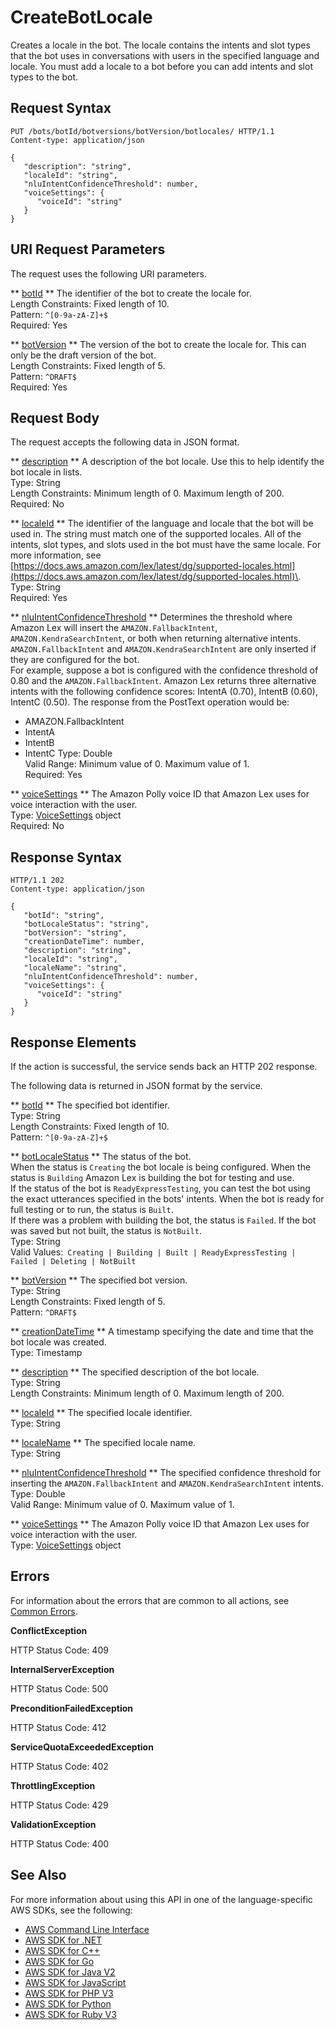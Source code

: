 # CreateBotLocale<a name="API_CreateBotLocale"></a>

Creates a locale in the bot\. The locale contains the intents and slot types that the bot uses in conversations with users in the specified language and locale\. You must add a locale to a bot before you can add intents and slot types to the bot\.

## Request Syntax<a name="API_CreateBotLocale_RequestSyntax"></a>

```
PUT /bots/botId/botversions/botVersion/botlocales/ HTTP/1.1
Content-type: application/json

{
   "description": "string",
   "localeId": "string",
   "nluIntentConfidenceThreshold": number,
   "voiceSettings": { 
      "voiceId": "string"
   }
}
```

## URI Request Parameters<a name="API_CreateBotLocale_RequestParameters"></a>

The request uses the following URI parameters\.

 ** [botId](#API_CreateBotLocale_RequestSyntax) **   <a name="lexv2-CreateBotLocale-request-botId"></a>
The identifier of the bot to create the locale for\.  
Length Constraints: Fixed length of 10\.  
Pattern: `^[0-9a-zA-Z]+$`   
Required: Yes

 ** [botVersion](#API_CreateBotLocale_RequestSyntax) **   <a name="lexv2-CreateBotLocale-request-botVersion"></a>
The version of the bot to create the locale for\. This can only be the draft version of the bot\.  
Length Constraints: Fixed length of 5\.  
Pattern: `^DRAFT$`   
Required: Yes

## Request Body<a name="API_CreateBotLocale_RequestBody"></a>

The request accepts the following data in JSON format\.

 ** [description](#API_CreateBotLocale_RequestSyntax) **   <a name="lexv2-CreateBotLocale-request-description"></a>
A description of the bot locale\. Use this to help identify the bot locale in lists\.  
Type: String  
Length Constraints: Minimum length of 0\. Maximum length of 200\.  
Required: No

 ** [localeId](#API_CreateBotLocale_RequestSyntax) **   <a name="lexv2-CreateBotLocale-request-localeId"></a>
The identifier of the language and locale that the bot will be used in\. The string must match one of the supported locales\. All of the intents, slot types, and slots used in the bot must have the same locale\. For more information, see [https://docs.aws.amazon.com/lex/latest/dg/supported-locales.html](https://docs.aws.amazon.com/lex/latest/dg/supported-locales.html)\.  
Type: String  
Required: Yes

 ** [nluIntentConfidenceThreshold](#API_CreateBotLocale_RequestSyntax) **   <a name="lexv2-CreateBotLocale-request-nluIntentConfidenceThreshold"></a>
Determines the threshold where Amazon Lex will insert the `AMAZON.FallbackIntent`, `AMAZON.KendraSearchIntent`, or both when returning alternative intents\. `AMAZON.FallbackIntent` and `AMAZON.KendraSearchIntent` are only inserted if they are configured for the bot\.  
For example, suppose a bot is configured with the confidence threshold of 0\.80 and the `AMAZON.FallbackIntent`\. Amazon Lex returns three alternative intents with the following confidence scores: IntentA \(0\.70\), IntentB \(0\.60\), IntentC \(0\.50\)\. The response from the PostText operation would be:  
+ AMAZON\.FallbackIntent
+ IntentA
+ IntentB
+ IntentC
Type: Double  
Valid Range: Minimum value of 0\. Maximum value of 1\.  
Required: Yes

 ** [voiceSettings](#API_CreateBotLocale_RequestSyntax) **   <a name="lexv2-CreateBotLocale-request-voiceSettings"></a>
The Amazon Polly voice ID that Amazon Lex uses for voice interaction with the user\.  
Type: [VoiceSettings](API_VoiceSettings.md) object  
Required: No

## Response Syntax<a name="API_CreateBotLocale_ResponseSyntax"></a>

```
HTTP/1.1 202
Content-type: application/json

{
   "botId": "string",
   "botLocaleStatus": "string",
   "botVersion": "string",
   "creationDateTime": number,
   "description": "string",
   "localeId": "string",
   "localeName": "string",
   "nluIntentConfidenceThreshold": number,
   "voiceSettings": { 
      "voiceId": "string"
   }
}
```

## Response Elements<a name="API_CreateBotLocale_ResponseElements"></a>

If the action is successful, the service sends back an HTTP 202 response\.

The following data is returned in JSON format by the service\.

 ** [botId](#API_CreateBotLocale_ResponseSyntax) **   <a name="lexv2-CreateBotLocale-response-botId"></a>
The specified bot identifier\.  
Type: String  
Length Constraints: Fixed length of 10\.  
Pattern: `^[0-9a-zA-Z]+$` 

 ** [botLocaleStatus](#API_CreateBotLocale_ResponseSyntax) **   <a name="lexv2-CreateBotLocale-response-botLocaleStatus"></a>
The status of the bot\.  
When the status is `Creating` the bot locale is being configured\. When the status is `Building` Amazon Lex is building the bot for testing and use\.  
If the status of the bot is `ReadyExpressTesting`, you can test the bot using the exact utterances specified in the bots' intents\. When the bot is ready for full testing or to run, the status is `Built`\.  
If there was a problem with building the bot, the status is `Failed`\. If the bot was saved but not built, the status is `NotBuilt`\.  
Type: String  
Valid Values:` Creating | Building | Built | ReadyExpressTesting | Failed | Deleting | NotBuilt` 

 ** [botVersion](#API_CreateBotLocale_ResponseSyntax) **   <a name="lexv2-CreateBotLocale-response-botVersion"></a>
The specified bot version\.  
Type: String  
Length Constraints: Fixed length of 5\.  
Pattern: `^DRAFT$` 

 ** [creationDateTime](#API_CreateBotLocale_ResponseSyntax) **   <a name="lexv2-CreateBotLocale-response-creationDateTime"></a>
A timestamp specifying the date and time that the bot locale was created\.  
Type: Timestamp

 ** [description](#API_CreateBotLocale_ResponseSyntax) **   <a name="lexv2-CreateBotLocale-response-description"></a>
The specified description of the bot locale\.  
Type: String  
Length Constraints: Minimum length of 0\. Maximum length of 200\.

 ** [localeId](#API_CreateBotLocale_ResponseSyntax) **   <a name="lexv2-CreateBotLocale-response-localeId"></a>
The specified locale identifier\.  
Type: String

 ** [localeName](#API_CreateBotLocale_ResponseSyntax) **   <a name="lexv2-CreateBotLocale-response-localeName"></a>
The specified locale name\.  
Type: String

 ** [nluIntentConfidenceThreshold](#API_CreateBotLocale_ResponseSyntax) **   <a name="lexv2-CreateBotLocale-response-nluIntentConfidenceThreshold"></a>
The specified confidence threshold for inserting the `AMAZON.FallbackIntent` and `AMAZON.KendraSearchIntent` intents\.  
Type: Double  
Valid Range: Minimum value of 0\. Maximum value of 1\.

 ** [voiceSettings](#API_CreateBotLocale_ResponseSyntax) **   <a name="lexv2-CreateBotLocale-response-voiceSettings"></a>
The Amazon Polly voice ID that Amazon Lex uses for voice interaction with the user\.  
Type: [VoiceSettings](API_VoiceSettings.md) object

## Errors<a name="API_CreateBotLocale_Errors"></a>

For information about the errors that are common to all actions, see [Common Errors](CommonErrors.md)\.

 **ConflictException**   
  
HTTP Status Code: 409

 **InternalServerException**   
  
HTTP Status Code: 500

 **PreconditionFailedException**   
  
HTTP Status Code: 412

 **ServiceQuotaExceededException**   
  
HTTP Status Code: 402

 **ThrottlingException**   
  
HTTP Status Code: 429

 **ValidationException**   
  
HTTP Status Code: 400

## See Also<a name="API_CreateBotLocale_SeeAlso"></a>

For more information about using this API in one of the language\-specific AWS SDKs, see the following:
+  [AWS Command Line Interface](https://docs.aws.amazon.com/goto/aws-cli/models.lex.v2-2020-08-07/CreateBotLocale) 
+  [AWS SDK for \.NET](https://docs.aws.amazon.com/goto/DotNetSDKV3/models.lex.v2-2020-08-07/CreateBotLocale) 
+  [AWS SDK for C\+\+](https://docs.aws.amazon.com/goto/SdkForCpp/models.lex.v2-2020-08-07/CreateBotLocale) 
+  [AWS SDK for Go](https://docs.aws.amazon.com/goto/SdkForGoV1/models.lex.v2-2020-08-07/CreateBotLocale) 
+  [AWS SDK for Java V2](https://docs.aws.amazon.com/goto/SdkForJavaV2/models.lex.v2-2020-08-07/CreateBotLocale) 
+  [AWS SDK for JavaScript](https://docs.aws.amazon.com/goto/AWSJavaScriptSDK/models.lex.v2-2020-08-07/CreateBotLocale) 
+  [AWS SDK for PHP V3](https://docs.aws.amazon.com/goto/SdkForPHPV3/models.lex.v2-2020-08-07/CreateBotLocale) 
+  [AWS SDK for Python](https://docs.aws.amazon.com/goto/boto3/models.lex.v2-2020-08-07/CreateBotLocale) 
+  [AWS SDK for Ruby V3](https://docs.aws.amazon.com/goto/SdkForRubyV3/models.lex.v2-2020-08-07/CreateBotLocale) 